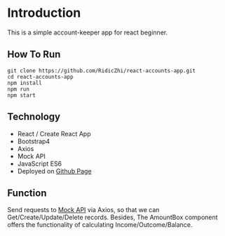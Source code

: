 # Introduction

This is a simple account-keeper app for react beginner.

## How To Run

```
git clone https://github.com/RidicZhi/react-accounts-app.git
cd react-accounts-app
npm install
npm run
npm start
```

## Technology

* React / Create React App
* Bootstrap4
* Axios
* Mock API
* JavaScript ES6
* Deployed on [Github Page](https://ridiczhi.github.io/react-accounts-app/)

## Function
Send requests to [Mock API](https://5cb5bfa207f233001424d6c5.mockapi.io/api/v1/records) via Axios, so that we can Get/Create/Update/Delete records. Besides, The AmountBox component offers the functionality of calculating Income/Outcome/Balance.

